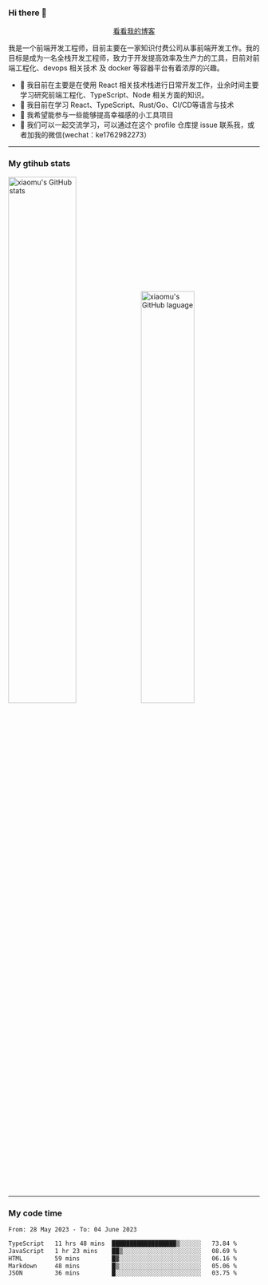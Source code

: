 ### Hi there 👋

<p align="center">
  <a href="https://blog.realjacket.site/">看看我的博客</a>
</p>

我是一个前端开发工程师，目前主要在一家知识付费公司从事前端开发工作。我的目标是成为一名全栈开发工程师，致力于开发提高效率及生产力的工具，目前对前端工程化、devops 相关技术 及 docker 等容器平台有着浓厚的兴趣。

- 🔭 我目前在主要是在使用 React 相关技术栈进行日常开发工作，业余时间主要学习研究前端工程化、TypeScript、Node 相关方面的知识。
- 🌱 我目前在学习 React、TypeScript、Rust/Go、CI/CD等语言与技术
- 👯 我希望能参与一些能够提高幸福感的小工具项目
- 💬 我们可以一起交流学习，可以通过在这个 profile 仓库提 issue 联系我，或者加我的微信(wechat：ke1762982273）

***

### My gtihub stats

<a><img src="https://github-readme-stats-git-masterrstaa-rickstaa.vercel.app/api?username=real-jacket&&show_icons=true" title="xiaomu's GitHub stats" alt="xiaomu's GitHub stats" style="width:52%;"/></a>
<a><img src="https://github-readme-stats-git-masterrstaa-rickstaa.vercel.app/api/top-langs/?username=real-jacket&layout=compact" title="xiaomu's GitHub laguage" alt="xiaomu's GitHub laguage" style="width:46%;"/><a/>

***

### My code time

<!--START_SECTION:waka-->

```txt
From: 28 May 2023 - To: 04 June 2023

TypeScript   11 hrs 48 mins  ██████████████████▒░░░░░░   73.84 %
JavaScript   1 hr 23 mins    ██▒░░░░░░░░░░░░░░░░░░░░░░   08.69 %
HTML         59 mins         █▓░░░░░░░░░░░░░░░░░░░░░░░   06.16 %
Markdown     48 mins         █▒░░░░░░░░░░░░░░░░░░░░░░░   05.06 %
JSON         36 mins         █░░░░░░░░░░░░░░░░░░░░░░░░   03.75 %
```

<!--END_SECTION:waka-->
